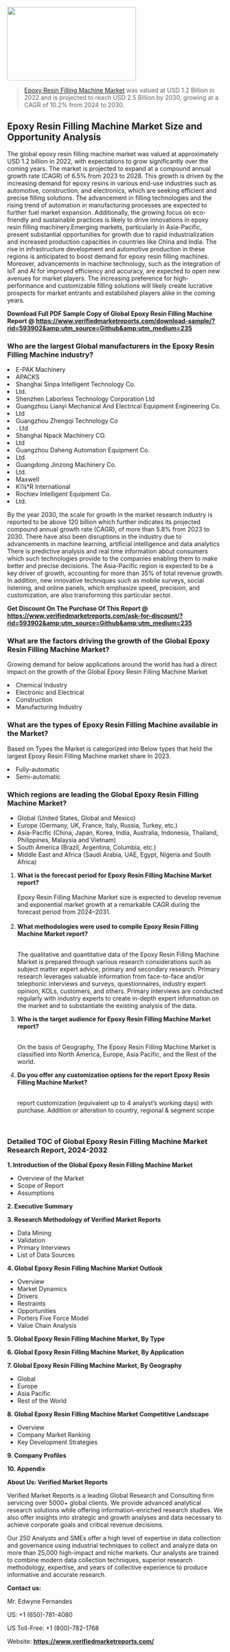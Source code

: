 <img src="https://ffe5etoiles.com/wp-content/uploads/2024/12/MST1-300x171.png" alt="" width="300" height="171" class="alignnone size-medium wp-image-20088" /><blockquote><p><p><a href="https://www.verifiedmarketreports.com/download-sample/?rid=593902&utm_source=Github&utm_medium=235" target="_blank">Epoxy Resin Filling Machine Market</a> was valued at USD 1.2 Billion in 2022 and is projected to reach USD 2.5 Billion by 2030, growing at a CAGR of 10.2% from 2024 to 2030.</p></blockquote><p><h2>Epoxy Resin Filling Machine Market Size and Opportunity Analysis</h2>The global epoxy resin filling machine market was valued at approximately USD 1.2 billion in 2022, with expectations to grow significantly over the coming years. The market is projected to expand at a compound annual growth rate (CAGR) of 6.5% from 2023 to 2028. This growth is driven by the increasing demand for epoxy resins in various end-use industries such as automotive, construction, and electronics, which are seeking efficient and precise filling solutions. The advancement in filling technologies and the rising trend of automation in manufacturing processes are expected to further fuel market expansion. Additionally, the growing focus on eco-friendly and sustainable practices is likely to drive innovations in epoxy resin filling machinery.Emerging markets, particularly in Asia-Pacific, present substantial opportunities for growth due to rapid industrialization and increased production capacities in countries like China and India. The rise in infrastructure development and automotive production in these regions is anticipated to boost demand for epoxy resin filling machines. Moreover, advancements in machine technology, such as the integration of IoT and AI for improved efficiency and accuracy, are expected to open new avenues for market players. The increasing preference for high-performance and customizable filling solutions will likely create lucrative prospects for market entrants and established players alike in the coming years.</p><p class=""><strong>Download Full PDF Sample Copy of Global Epoxy Resin Filling Machine Report @ <a href="https://www.verifiedmarketreports.com/download-sample/?rid=593902&amp;utm_source=Github&amp;utm_medium=235" target="_blank">https://www.verifiedmarketreports.com/download-sample/?rid=593902&amp;utm_source=Github&amp;utm_medium=235</a></strong></p><h3 id="" class="">Who are the largest Global manufacturers in the Epoxy Resin Filling Machine industry?</h3><p><li>E-PAK Machinery</li><li> APACKS</li><li> Shanghai Sinpa Intelligent Technology Co.</li><li> Ltd.</li><li> Shenzhen Laborless Technology Corporation Ltd</li><li> Guangzhou Lianyi Mechanical And Electrical Equipment Engineering Co.</li><li>Ltd</li><li> Guangzhou Zhengqi Technology Co</li><li>. Ltd</li><li> Shanghai Npack Machinery CO.</li><li> Ltd</li><li> Guangzhou Daheng Automation Equipment Co.</li><li> Ltd.</li><li> Guangdong Jinzong Machinery Co.</li><li> Ltd.</li><li> Maxwell</li><li> Kï¼†R International</li><li> Rochiev Intelligent Equipment Co.</li><li> Ltd.</li></p><div class=""><div class="" dir="" data-message-author-role="" data-message-id="" data-message-model-slug=""><div class=""><div class=""><div class=""><div class="" dir="" data-message-author-role="" data-message-id="" data-message-model-slug=""><div class=""><div class=""><p>By the year 2030, the scale for growth in the market research industry is reported to be above 120 billion which further indicates its projected compound annual growth rate (CAGR), of more than 5.8% from 2023 to 2030. There have also been disruptions in the industry due to advancements in machine learning, artificial intelligence and data analytics There is predictive analysis and real time information about consumers which such technologies provide to the companies enabling them to make better and precise decisions. The Asia-Pacific region is expected to be a key driver of growth, accounting for more than 35% of total revenue growth. In addition, new innovative techniques such as mobile surveys, social listening, and online panels, which emphasize speed, precision, and customization, are also transforming this particular sector.</p><p><strong>Get Discount On The Purchase Of This Report @&nbsp; <a href="https://www.verifiedmarketreports.com/ask-for-discount/?rid=593902&amp;utm_source=Github&amp;utm_medium=235" target="_blank">https://www.verifiedmarketreports.com/ask-for-discount/?rid=593902&amp;utm_source=Github&amp;utm_medium=235</a></strong></p></div></div></div></div></div></div></div></div><h3 id="" class="">What are the factors driving the growth of the Global Epoxy Resin Filling Machine Market?</h3><p id="" class="">Growing demand for below applications around the world has had a direct impact on the growth of the Global Epoxy Resin Filling Machine Market</p><p id="" class=""><li>Chemical Industry</li><li> Electronic and Electrical</li><li> Construction</li><li> Manufacturing Industry</li></p><h3 id="" class="">What are the types of Epoxy Resin Filling Machine available in the Market?</h3><p id="" class="">Based on Types the Market is categorized into Below types that held the largest Epoxy Resin Filling Machine market share In 2023.</p><p id="" class=""><li>Fully-automatic</li><li> Semi-automatic</li></p><h3 id="" class="">Which regions are leading the Global Epoxy Resin Filling Machine Market?</h3><ul><li>Global (United States, Global and Mexico)</li><li>Europe (Germany, UK, France, Italy, Russia, Turkey, etc.)</li><li>Asia-Pacific (China, Japan, Korea, India, Australia, Indonesia, Thailand, Philippines, Malaysia and Vietnam)</li><li>South America (Brazil, Argentina, Columbia, etc.)</li><li>Middle East and Africa (Saudi Arabia, UAE, Egypt, Nigeria and South Africa)</li></ul><p><ol><li><strong>What is the forecast period for Epoxy Resin Filling Machine Market report?<br /></strong><br /><span data-sheets-root="1" data-sheets-value="{&quot;1&quot;:2,&quot;2&quot;:&quot;XXXX size is expected to develop revenue and exponential market growth at a remarkable CAGR during the forecast period from 2024&ndash;2030.&quot;}" data-sheets-userformat="{&quot;2&quot;:12674,&quot;4&quot;:{&quot;1&quot;:2,&quot;2&quot;:16776960},&quot;10&quot;:2,&quot;11&quot;:0,&quot;15&quot;:&quot;Arial&quot;,&quot;16&quot;:12}">Epoxy Resin Filling Machine Market size is expected to develop revenue and exponential market growth at a remarkable CAGR during the forecast period from 2024&ndash;2031.</span><br /><br /></li><li><strong>What methodologies were used to compile Epoxy Resin Filling Machine Market report?<br /><br /></strong><p>The qualitative and quantitative data of the&nbsp;Epoxy Resin Filling Machine Market is prepared through various research considerations such as subject matter expert advice, primary and secondary research. Primary research leverages valuable information from face-to-face and/or telephonic interviews and surveys, questionnaires, industry expert opinion, KOLs, customers, and others. Primary interviews are conducted regularly with industry experts to create in-depth expert information on the market and to substantiate the existing analysis of the data.&nbsp;</p></li><li><strong>Who is the target audience for Epoxy Resin Filling Machine Market report?<br /><br /></strong><p>On the basis of Geography, The&nbsp;Epoxy Resin Filling Machine Market is classified into North America, Europe, Asia Pacific, and the Rest of the world.</p></li><li><strong>Do you offer any customization options for the report Epoxy Resin Filling Machine Market?<br /><br /></strong><p>report customization (equivalent up to 4 analyst&rsquo;s working days) with purchase. Addition or alteration to country, regional &amp; segment scope</p><p>&nbsp;</p></li></ol></p><h3 id="" class="">Detailed TOC of Global Epoxy Resin Filling Machine Market Research Report, 2024-2032</h3><p id="" class=""><strong>1. Introduction of the Global Epoxy Resin Filling Machine Market</strong></p><ul><li>Overview of the Market</li><li>Scope of Report</li><li>Assumptions</li></ul><p id="" class=""><strong>2. Executive Summary</strong></p><p id="" class=""><strong>3. Research Methodology of&nbsp;Verified Market Reports</strong></p><ul><li>Data Mining</li><li>Validation</li><li>Primary Interviews</li><li>List of Data Sources</li></ul><p id="" class=""><strong>4. Global Epoxy Resin Filling Machine Market Outlook</strong></p><ul><li>Overview</li><li>Market Dynamics</li><li>Drivers</li><li>Restraints</li><li>Opportunities</li><li>Porters Five Force Model</li><li>Value Chain Analysis</li></ul><p id="" class=""><strong>5. Global Epoxy Resin Filling Machine Market, By&nbsp;Type</strong></p><p id="" class=""><strong>6. Global Epoxy Resin Filling Machine Market, By Application</strong></p><p id="" class=""><strong>7. Global Epoxy Resin Filling Machine Market, By Geography</strong></p><ul><li>Global</li><li>Europe</li><li>Asia Pacific</li><li>Rest of the World</li></ul><p id="" class=""><strong>8. Global Epoxy Resin Filling Machine Market Competitive Landscape</strong></p><ul><li>Overview</li><li>Company Market Ranking</li><li>Key Development Strategies</li></ul><p id="" class=""><strong>9. Company Profiles</strong></p><p id="" class=""><strong>10. Appendix</strong></p><p id="" class=""><strong>About Us: Verified Market Reports</strong></p><p id="" class="">Verified Market Reports is a leading Global Research and Consulting firm servicing over 5000+ global clients. We provide advanced analytical research solutions while offering information-enriched research studies. We also offer insights into strategic and growth analyses and data necessary to achieve corporate goals and critical revenue decisions.</p><p id="" class="">Our 250 Analysts and SMEs offer a high level of expertise in data collection and governance using industrial techniques to collect and analyze data on more than 25,000 high-impact and niche markets. Our analysts are trained to combine modern data collection techniques, superior research methodology, expertise, and years of collective experience to produce informative and accurate research.</p><p id="" class=""><strong>Contact us:</strong></p><p id="" class="">Mr. Edwyne Fernandes</p><p id="" class="">US: +1 (650)-781-4080</p><p id="" class="">US Toll-Free: +1 (800)-782-1768</p><p id="" class="">Website: <a target="" data-test-app-aware-link=""><strong>https://www.verifiedmarketreports.com/</strong></a></p>
